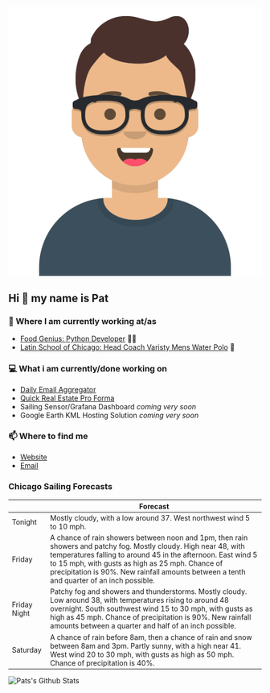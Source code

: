 [![Social banner for p-j-falconer](https://raw.githubusercontent.com/P-J-FALCONER/P-J-FALCONER/master/assets/avataaars.svg)](https://patfalconer.com/)
## Hi :wave: my name is Pat

### 💼 Where I am currently working at/as
- [Food Genius: Python Developer](https://getfoodgenius.com/) 🍔🐍
- [Latin School of Chicago: Head Coach Varisty Mens Water Polo](https://www.latinschool.org/) 🤽


### 💻 What i am currently/done working on
 - [Daily Email Aggregator](https://github.com/P-J-FALCONER/dott_daily_mail)
 - [Quick Real Estate Pro Forma](https://github.com/P-J-FALCONER/henry)
 - Sailing Sensor/Grafana Dashboard *coming very soon*
 - Google Earth KML Hosting Solution *coming very soon*

### 📫 Where to find me
 - [Website](https://patfalconer.com/)
 - [Email](mailto:patrick.j.falconer@gmail.com)


### Chicago Sailing Forecasts
|   | Forecast  |
|---|---|
| Tonight | Mostly cloudy, with a low around 37. West northwest wind 5 to 10 mph. |
| Friday | A chance of rain showers between noon and 1pm, then rain showers and patchy fog. Mostly cloudy. High near 48, with temperatures falling to around 45 in the afternoon. East wind 5 to 15 mph, with gusts as high as 25 mph. Chance of precipitation is 90%. New rainfall amounts between a tenth and quarter of an inch possible. |
| Friday Night | Patchy fog and showers and thunderstorms. Mostly cloudy. Low around 38, with temperatures rising to around 48 overnight. South southwest wind 15 to 30 mph, with gusts as high as 45 mph. Chance of precipitation is 90%. New rainfall amounts between a quarter and half of an inch possible. |
| Saturday | A chance of rain before 8am, then a chance of rain and snow between 8am and 3pm. Partly sunny, with a high near 41. West wind 20 to 30 mph, with gusts as high as 50 mph. Chance of precipitation is 40%. |

![Pats's Github Stats](https://github-readme-stats.vercel.app/api?username=p-j-falconer&show_icons=true&theme=radical)
